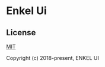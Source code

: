 # Enkel Ui

## License
[MIT](http://opensource.org/licenses/MIT)

Copyright (c) 2018-present, ENKEL UI
